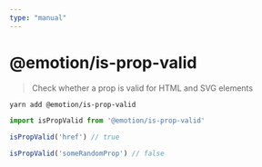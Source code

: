 ```yaml
---
type: "manual"
---
```


# @emotion/is-prop-valid

> Check whether a prop is valid for HTML and SVG elements

```bash
yarn add @emotion/is-prop-valid
```

```jsx
import isPropValid from '@emotion/is-prop-valid'

isPropValid('href') // true

isPropValid('someRandomProp') // false
```

